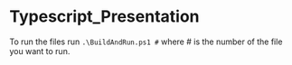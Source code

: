 # Typescript_Presentation

To run the files run `.\BuildAndRun.ps1 #` where # is the number of the file you want to run.
